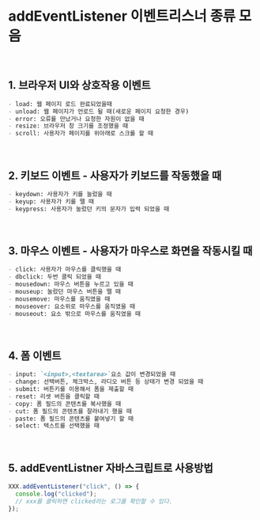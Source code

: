 # addEventListener 이벤트리스너 종류 모음

<br />

## 1. 브라우저 UI와 상호작용 이벤트

```md
- load: 웹 페이지 로드 완료되었을때
- unload: 웹 페이지가 언로드 될 때(새로운 페이지 요청한 경우)
- error: 오류를 만났거나 요청한 자원이 없을 때
- resize: 브라우저 창 크기를 조정했을 때
- scroll: 사용자가 페이지를 위아래로 스크롤 할 때
```

<br />

## 2. 키보드 이벤트 - 사용자가 키보드를 작동했을 때

```md
- keydown: 사용자가 키를 눌렀을 때
- keyup: 사용자가 키를 뗄 때
- keypress: 사용자가 눌렀던 키의 문자가 입력 되었을 때
```

<br />

## 3. 마우스 이벤트 - 사용자가 마우스로 화면을 작동시킬 때

```md
- click: 사용자가 마우스를 클릭했을 때
- dbclick: 두번 클릭 되었을 때
- mousedown: 마우스 버튼을 누르고 있을 때
- mouseup: 눌렀던 마우스 버튼을 뗄 때
- mousemove: 마우스를 움직였을 때
- mouseover: 요소위로 마우스를 움직였을 때
- mouseout: 요소 밖으로 마우스를 움직였을 때
```

<br />

## 4. 폼 이벤트

```md
- input: `<input>,<textarea>`요소 값이 변경되었을 때
- change: 선택버튼, 체크박스, 라디오 버튼 등 상태가 변경 되었을 때
- submit: 버튼키를 이용해서 폼을 제출할 때
- reset: 리셋 버튼을 클릭할 때
- copy: 폼 필드의 콘텐츠를 복사했을 때
- cut: 폼 필드의 콘텐츠를 잘라내기 했을 때
- paste: 폼 필드의 콘텐츠를 붙여넣기 할 때
- select: 텍스트를 선택했을 때
```

<br />

## 5. addEventListner 자바스크립트로 사용방법

```js
XXX.addEventListener("click", () => {
  console.log("clicked");
  // xxx를 클릭하면 clicked라는 로그를 확인할 수 있다.
});
```
